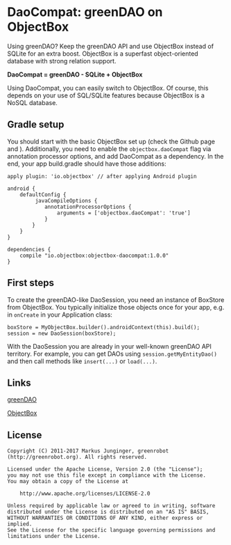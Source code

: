 # DaoCompat: greenDAO on ObjectBox

Using greenDAO? Keep the greenDAO API and use ObjectBox instead of SQLite for an extra boost.
ObjectBox is a superfast object-oriented database with strong relation support.

**DaoCompat = greenDAO - SQLite + ObjectBox**

Using DaoCompat, you can easily switch to ObjectBox.
Of course, this depends on your use of SQL/SQLite features because ObjectBox is a NoSQL database.

Gradle setup
------------
You should start with the basic ObjectBox set up (check the Github page and ).
Additionally, you need to enable the `objectbox.daoCompat` flag via annotation processor options, and add DaoCompat as a dependency.
In the end, your app build.gradle should have those additions: 

    apply plugin: 'io.objectbox' // after applying Android plugin
    
    android {
        defaultConfig {
             javaCompileOptions {
                annotationProcessorOptions {
                    arguments = ['objectbox.daoCompat': 'true']
                }
            }
        }
    }
    
    dependencies {
        compile "io.objectbox:objectbox-daocompat:1.0.0"
    }

First steps
-----------
To create the greenDAO-like DaoSession, you need an instance of BoxStore from ObjectBox.
You typically initialize those objects once for your app, e.g. in `onCreate` in your Application class:

    boxStore = MyObjectBox.builder().androidContext(this).build();
    session = new DaoSession(boxStore);

With the DaoSession you are already in your well-known greenDAO API territory.
For example, you can get DAOs using `session.getMyEntityDao()` and then call methods like `insert(...)` or `load(...)`.  

Links
-----
[greenDAO](http://greenrobot.org/greendao)

[ObjectBox](http://objectbox.io/)

License
-------
    Copyright (C) 2011-2017 Markus Junginger, greenrobot (http://greenrobot.org). All rights reserved.
    
    Licensed under the Apache License, Version 2.0 (the "License");
    you may not use this file except in compliance with the License.
    You may obtain a copy of the License at
    
        http://www.apache.org/licenses/LICENSE-2.0
    
    Unless required by applicable law or agreed to in writing, software
    distributed under the License is distributed on an "AS IS" BASIS,
    WITHOUT WARRANTIES OR CONDITIONS OF ANY KIND, either express or implied.
    See the License for the specific language governing permissions and
    limitations under the License.

